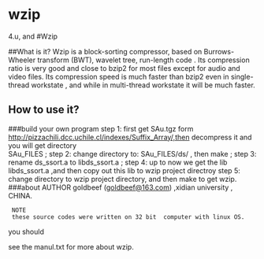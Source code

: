 wzip
====




     


4.u, and 
#Wzip

##What is it?
	 Wzip is a block-sorting compressor, based on Burrows-Wheeler transform (BWT), wavelet tree, run-length code . Its compression ratio is very good and close to bzip2 for most files except for audio and video files. Its compression speed is much faster than bzip2 even in single-thread workstate , and while in multi-thread workstate it will be much faster.
## How to use it?
###build your own program
	 step 1: first get SAu.tgz form http://pizzachili.dcc.uchile.cl/indexes/Suffix_Array/,then decompress it and you will get directory  
SAu_FILES ;
	 step 2: change directory to: SAu_FILES/ds/ , then make ; 
	 step 3: rename ds_ssort.a to libds_ssort.a ; 
	 step 4: up to now we get the lib libds_ssort.a ,and then copy out this lib to wzip project directroy
      step 5: change directory to wzip project directory, and then make to get wzip.
###about
	AUTHOR
     goldbeef (goldbeef@163.com) ,xidian university , CHINA.
     
     NOTE
     these source codes were written on 32 bit  computer with linux OS.
you should 
     
see the manul.txt for more about wzip.

